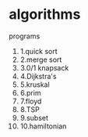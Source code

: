 # algorithms
<div>programs</div>
<ol>
<li>1.quick sort</li>
<li>2.merge sort</li>
<li>3.0/1 knapsack</li>
<li>4.Dijkstra's </li>
<li>5.kruskal</li>
<li>6.prim</li>
<li>7.floyd</li>
<li>8.TSP</li>
<li>9.subset</li>
<li>10.hamiltonian</li>
</ol>
